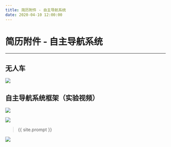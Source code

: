 ```yaml
---
title: 简历附件 - 自主导航系统
date: 2020-04-10 12:00:00
---
```

# 简历附件 - 自主导航系统
***


## 无人车

![](https://dlonng.oss-cn-shenzhen.aliyuncs.com/blog/20210410010358.png)

## 自主导航系统框架（实验视频）

![](https://dlonng.oss-cn-shenzhen.aliyuncs.com/blog/20210410010021.png)

![](https://dlonng.oss-cn-shenzhen.aliyuncs.com/blog/20210410010724.png)




> {{ site.prompt }}



![](https://dlonng.oss-cn-shenzhen.aliyuncs.com/blog/dlonng_qrcode.jpg#pic_center)